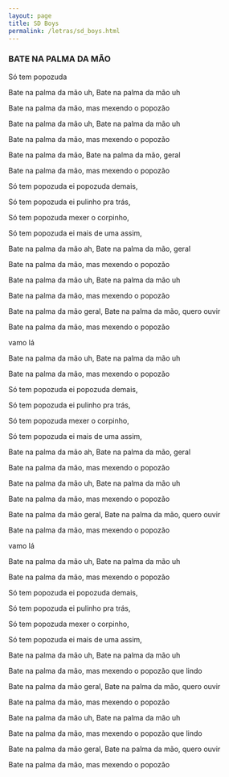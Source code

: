 ```yaml
---
layout: page
title: SD Boys
permalink: /letras/sd_boys.html
---
```


### BATE NA PALMA DA MÃO

Só tem popozuda

Bate na palma da mão uh, Bate na palma da mão uh

Bate na palma da mão, mas mexendo o popozão

Bate na palma da mão uh, Bate na palma da mão uh

Bate na palma da mão, mas mexendo o popozão

Bate na palma da mão, Bate na palma da mão, geral

Bate na palma da mão, mas mexendo o popozão

Só tem popozuda ei popozuda demais,

Só tem popozuda ei pulinho pra trás,

Só tem popozuda mexer o corpinho,

Só tem popozuda ei mais de uma assim,

Bate na palma da mão ah, Bate na palma da mão, geral

Bate na palma da mão, mas mexendo o popozão

Bate na palma da mão uh, Bate na palma da mão uh

Bate na palma da mão, mas mexendo o popozão

Bate na palma da mão geral, Bate na palma da mão, quero ouvir

Bate na palma da mão, mas mexendo o popozão

vamo lá

Bate na palma da mão uh, Bate na palma da mão uh

Bate na palma da mão, mas mexendo o popozão

Só tem popozuda ei popozuda demais,

Só tem popozuda ei pulinho pra trás,

Só tem popozuda mexer o corpinho,

Só tem popozuda ei mais de uma assim,

Bate na palma da mão ah, Bate na palma da mão, geral

Bate na palma da mão, mas mexendo o popozão

Bate na palma da mão uh, Bate na palma da mão uh

Bate na palma da mão, mas mexendo o popozão

Bate na palma da mão geral, Bate na palma da mão, quero ouvir

Bate na palma da mão, mas mexendo o popozão

vamo lá

Bate na palma da mão uh, Bate na palma da mão uh

Bate na palma da mão, mas mexendo o popozão

Só tem popozuda ei popozuda demais,

Só tem popozuda ei pulinho pra trás,

Só tem popozuda mexer o corpinho,

Só tem popozuda ei mais de uma assim,

Bate na palma da mão uh, Bate na palma da mão uh

Bate na palma da mão, mas mexendo o popozão que lindo

Bate na palma da mão geral, Bate na palma da mão, quero ouvir

Bate na palma da mão, mas mexendo o popozão

Bate na palma da mão uh, Bate na palma da mão uh

Bate na palma da mão, mas mexendo o popozão que lindo

Bate na palma da mão geral, Bate na palma da mão, quero ouvir

Bate na palma da mão, mas mexendo o popozão